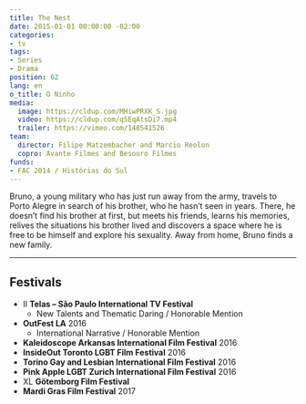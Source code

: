 ```yaml
---
title: The Nest
date: 2015-01-01 00:00:00 -02:00
categories:
- tv
tags:
- Series
- Drama
position: 62
lang: en
o_title: O Ninho
media:
  image: https://cldup.com/MHiwPRXK_S.jpg
  video: https://cldup.com/q5EqAtsDi7.mp4
  trailer: https://vimeo.com/148541526
team:
  director: Filipe Matzembacher and Marcio Reolon
  copro: Avante Filmes and Besouro Filmes
funds:
- FAC 2014 / Histórias do Sul
---
```


Bruno, a young military who has just run away from the army, travels to Porto Alegre in search of his brother, who he hasn’t seen in years. There, he doesn’t find his brother at first, but meets his friends, learns his memories, relives the situations his brother lived and discovers a space where he is free to be himself and explore his sexuality. Away from home, Bruno finds a new family.

---

## Festivals

* II **Telas – São Paulo International TV Festival**
  * New Talents and Thematic Daring / Honorable Mention
* **OutFest LA** 2016
  * International Narrative / Honorable Mention
* **Kaleidoscope Arkansas International Film Festival** 2016
* **InsideOut Toronto LGBT Film Festival** 2016
* **Torino Gay and Lesbian International Film Festival** 2016
* **Pink Apple LGBT Zurich International Film Festival** 2016
* XL **Götemborg Film Festival**
* **Mardi Gras Film Festival** 2017
